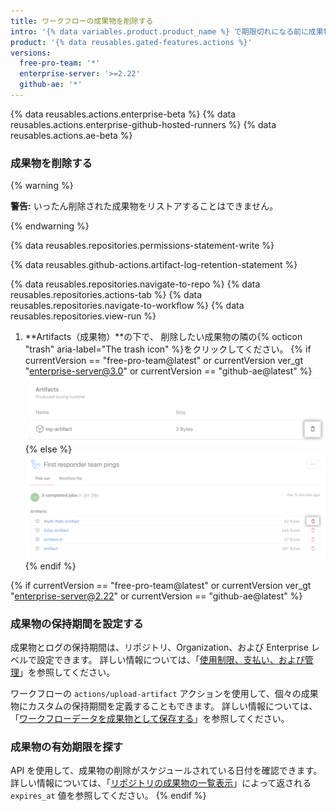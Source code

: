 ```yaml
---
title: ワークフローの成果物を削除する
intro: '{% data variables.product.product_name %} で期限切れになる前に成果物を削除することで、使用済みの {% data variables.product.prodname_actions %} ストレージを再利用できます。'
product: '{% data reusables.gated-features.actions %}'
versions:
  free-pro-team: '*'
  enterprise-server: '>=2.22'
  github-ae: '*'
---
```


{% data reusables.actions.enterprise-beta %}
{% data reusables.actions.enterprise-github-hosted-runners %}
{% data reusables.actions.ae-beta %}

### 成果物を削除する

{% warning %}

**警告:** いったん削除された成果物をリストアすることはできません。

{% endwarning %}

{% data reusables.repositories.permissions-statement-write %}

{% data reusables.github-actions.artifact-log-retention-statement %}

{% data reusables.repositories.navigate-to-repo %}
{% data reusables.repositories.actions-tab %}
{% data reusables.repositories.navigate-to-workflow %}
{% data reusables.repositories.view-run %}
1. **Artifacts（成果物）**の下で、
削除したい成果物の隣の{% octicon "trash" aria-label="The trash icon" %}をクリックしてください。
    {% if currentVersion == "free-pro-team@latest" or currentVersion ver_gt "enterprise-server@3.0" or currentVersion == "github-ae@latest" %}
 ![成果物の削除のドロップダウンメニュー](/assets/images/help/repository/actions-delete-artifact-updated.png)
    {% else %}
    ![成果物の削除のドロップダウンメニュー](/assets/images/help/repository/actions-delete-artifact.png)
    {% endif %}

{% if currentVersion == "free-pro-team@latest" or currentVersion ver_gt "enterprise-server@2.22" or currentVersion == "github-ae@latest" %}
### 成果物の保持期間を設定する

成果物とログの保持期間は、リポジトリ、Organization、および Enterprise レベルで設定できます。 詳しい情報については、「[使用制限、支払い、および管理](/actions/reference/usage-limits-billing-and-administration#artifact-and-log-retention-policy)」を参照してください。

ワークフローの `actions/upload-artifact` アクションを使用して、個々の成果物にカスタムの保持期間を定義することもできます。 詳しい情報については、「[ワークフローデータを成果物として保存する](/actions/guides/storing-workflow-data-as-artifacts#configuring-a-custom-artifact-retention-period)」を参照してください。

### 成果物の有効期限を探す

API を使用して、成果物の削除がスケジュールされている日付を確認できます。 詳しい情報については、「[リポジトリの成果物の一覧表示](/rest/reference/actions#artifacts)」によって返される `expires_at` 値を参照してください。
{% endif %}
